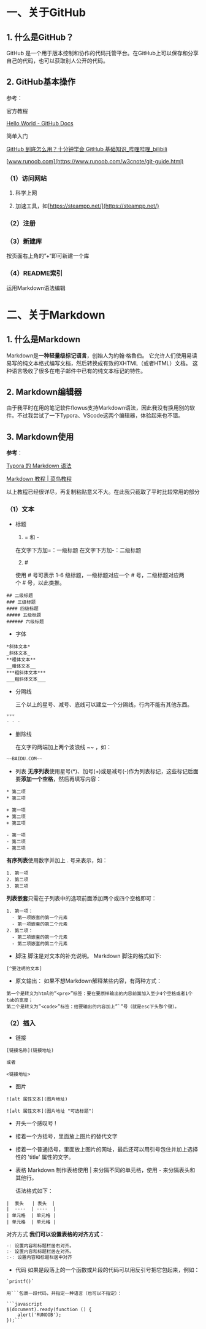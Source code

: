 # 一、关于GitHub

## 1. 什么是GitHub？

GitHub 是一个用于版本控制和协作的代码托管平台。在GitHub上可以保存和分享自己的代码，也可以获取别人公开的代码。



## 2. GitHub基本操作

参考：

官方教程

[Hello World - GitHub Docs](https://docs.github.com/cn/get-started/quickstart/hello-world)

简单入门

[GitHub 到底怎么用？十分钟学会 GitHub 基础知识_哔哩哔哩_bilibili](https://www.bilibili.com/video/BV1yo4y1d7UK/?spm_id_from=333.337.search-card.all.click&vd_source=7abf02ec20d1bc7988b4641d507ed8fe)

[www.runoob.com](https://www.runoob.com/w3cnote/git-guide.html)



### （1）访问网站

  1. 科学上网

  2. 加速工具，如[https://steampp.net/](https://steampp.net/)



### （2）注册

### （3）新建库

按页面右上角的”+“即可新建一个库



### （4）README索引

 运用Markdown语法编辑



# 二、关于Markdown

## 1. 什么是Markdown

Markdown是**一种轻量级标记语言**，创始人为約翰·格魯伯。 它允许人们使用易读易写的纯文本格式编写文档，然后转换成有效的XHTML（或者HTML）文档。 这种语言吸收了很多在电子邮件中已有的纯文本标记的特性。



## 2. Markdown编辑器

 由于我平时在用的笔记软件flowus支持Markdown语法，因此我没有换用别的软件。不过我尝试了一下Typora、VScode这两个编辑器，体验起来也不错。



## 3. Markdown使用

**参考**：

[Typora 的 Markdown 语法](https://support.typoraio.cn/zh/Markdown-Reference/)

[Markdown 教程 | 菜鸟教程](https://www.runoob.com/markdown/md-tutorial.html)



以上教程已经很详尽，再复制粘贴意义不大。在此我只截取了平时比较常用的部分



### （1）文本

- 标题  

  1.  = 和 - 

	在文字下方加=：一级标题
	在文字下方加-：二级标题


  2. \#

    使用 # 号可表示 1-6 级标题，一级标题对应一个 # 号，二级标题对应两个 # 号，以此类推。

```# 一级标题
## 二级标题
### 三级标题
#### 四级标题
##### 五级标题
###### 六级标题
```


- 字体
```
*斜体文本*
_斜体文本_
**粗体文本**
__粗体文本__
***粗斜体文本***
___粗斜体文本___
```


- 分隔线

  三个以上的星号、减号、底线可以建立一个分隔线，行内不能有其他东西。

```C
***
- - -
```


- 删除线

  在文字的两端加上两个波浪线 ~~ ，如：

```C
~~BAIDU.COM~~
```


- 列表
  **无序列表**使用星号(*)、加号(+)或是减号(-)作为列表标记，这些标记后面要**添加一个空格**，然后再填写内容：
```* 第一项
* 第二项
* 第三项

+ 第一项
+ 第二项
+ 第三项

- 第一项
- 第二项
- 第三项
```
**有序列表**使用数字并加上 . 号来表示，如：
```
1. 第一项
2. 第二项
3. 第三项
```
 **列表嵌套**只需在子列表中的选项前面添加两个或四个空格即可：
  ```Plain Text
1. 第一项：
    - 第一项嵌套的第一个元素
    - 第一项嵌套的第二个元素
2. 第二项：
    - 第二项嵌套的第一个元素
    - 第二项嵌套的第二个元素
```


- 脚注
  脚注是对文本的补充说明。
  Markdown 脚注的格式如下:
```
[^要注明的文本]
```

- 原文输出：
	如果不想Markdown解释某些内容，有两种方式：
```
第一个是转义为html的”<pre>”标签：要在要原样输出的内容前面加入至少4个空格或者1个tab的宽度；
第二个是转义为”<code>”标签：给要输出的内容加上”`”号（就是esc下头那个键）。
```

### （2）插入

- 链接

```
[链接名称](链接地址)

或者

<链接地址>
```


- 图片

```
![alt 属性文本](图片地址)

![alt 属性文本](图片地址 "可选标题")
```
  - 开头一个感叹号 !

  - 接着一个方括号，里面放上图片的替代文字

  - 接着一个普通括号，里面放上图片的网址，最后还可以用引号包住并加上选择性的 'title' 属性的文字。


- 表格
  Markdown 制作表格使用 | 来分隔不同的单元格，使用 - 来分隔表头和其他行。
  
  语法格式如下：
```
|  表头   | 表头  |
|  ----  | ----  |
| 单元格  | 单元格 |
| 单元格  | 单元格 |
```

  对齐方式
  **我们可以设置表格的对齐方式：**
  ```C
-: 设置内容和标题栏居右对齐。
:- 设置内容和标题栏居左对齐。
:-: 设置内容和标题栏居中对齐
```


- 代码
  如果是段落上的一个函数或片段的代码可以用反引号把它包起来，例如：
```
`printf()` 
```
	用```包裹一段代码，并指定一种语言（也可以不指定）：
```Plain Text
```javascript
$(document).ready(function () {
    alert('RUNOOB');
});```
```

